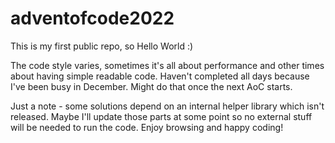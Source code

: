 # adventofcode2022

This is my first public repo, so Hello World :)

The code style varies, sometimes it's all about performance and other times about having simple readable code.
Haven't completed all days because I've been busy in December. Might do that once the next AoC starts.
&nbsp;

Just a note - some solutions depend on an internal helper library which isn't released. Maybe I'll update those parts at some point so no external stuff will be needed to run the code.
Enjoy browsing and happy coding!

